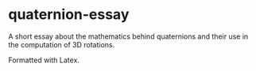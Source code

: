 # quaternion-essay

A short essay about the mathematics behind quaternions and their use in the computation of 3D rotations. 

Formatted with Latex.
